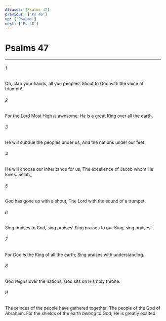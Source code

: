 ```yaml
---
Aliases: [Psalms 47]
previous: ['Ps 46']
up: ['Psalms']
next: ['Ps 48']
---
```

# Psalms 47

***


###### 1 
Oh, clap your hands, all you peoples! Shout to God with the voice of triumph! 

###### 2 
For the Lord Most High _is_ awesome; _He is_ a great King over all the earth. 

###### 3 
He will subdue the peoples under us, And the nations under our feet. 

###### 4 
He will choose our inheritance for us, The excellence of Jacob whom He loves. Selah_ 

###### 5 
God has gone up with a shout, The Lord with the sound of a trumpet. 

###### 6 
Sing praises to God, sing praises! Sing praises to our King, sing praises! 

###### 7 
For God _is_ the King of all the earth; Sing praises with understanding. 

###### 8 
God reigns over the nations; God sits on His holy throne. 

###### 9 
The princes of the people have gathered together, The people of the God of Abraham. For the shields of the earth _belong_ to God; He is greatly exalted.
